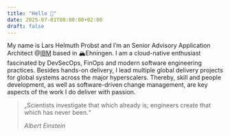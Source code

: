 ```yaml
---
title: "Hello 👋"
date: 2025-07-01T00:00:00+02:00
draft: false
---
```


My name is Lars Helmuth Probst and I’m an Senior Advisory Application Architect @[IBM](https://www.ibm.com) based in 🏔Ehningen. I am a cloud-native enthusiast fascinated by DevSecOps, FinOps and modern software engineering practices. Besides hands-on delivery, I lead multiple global delivery projects for global systems across the major hyperscalers. Thereby, skill and people development, as well as software-driven change management, are key aspects of the work I do deliver with passion.

> „Scientists investigate that which already is; engineers create that which has never been.“
>
> *Albert Einstein*